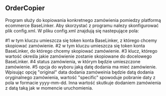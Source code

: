 ## OrderCopier

Program służy do kopiowania konkretnego zamówienia pomiedzy platformą ecommerce BaseLinker. Aby skorzystać z programu nalezy skonfigurować plik config.xml.
W pliku config.xml znajdują się nastepujące pola:



#1 <fromBL> w tym kluczu umieszcza się token konta BaseLinker, z którego chcemy skopiować zamówienie.
#2 <toBL>  w tym kluczu umieszcza się token konta BaseLinker, do którego chcemy skopiować zamówienie.
#3 <orderID> klucz, którego wartość określa jakie zamówienie zostanie skopiowane do docelowego BaseLinker.
#4 <destinationStatus> status zamówienia, w którym będzie umieszczone zamówienie.
#5 <dataType> opcja do wyboru jaką datę dodania ma mieć zamówienie. Wpisując opcję "original" data dodania zamóweinia będzie datą dodania oryginalnego zamówienia, wartość "specific" spowoduje pobranie daty z pola <specyficData> w formacie yyyy-mm-dd. Inna wartość skutkuje dodaniem zamówienia z datą taką jak w momencie uruchomienia.

